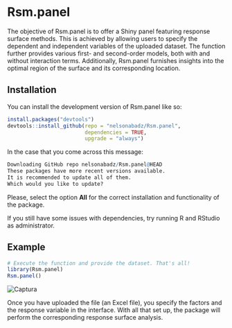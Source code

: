 
<!-- README.md is generated from README.Rmd. Please edit that file -->

# Rsm.panel

<!-- badges: start -->
<!-- badges: end -->

The objective of Rsm.panel is to offer a Shiny panel featuring response
surface methods. This is achieved by allowing users to specify the
dependent and independent variables of the uploaded dataset. The
function further provides various first- and second-order models, both
with and without interaction terms. Additionally, Rsm.panel furnishes
insights into the optimal region of the surface and its corresponding
location.

## Installation

You can install the development version of Rsm.panel like so:

``` r
install.packages("devtools")
devtools::install_github(repo = "nelsonabadz/Rsm.panel",
                         dependencies = TRUE, 
                         upgrade = "always")
```

In the case that you come across this message:

``` r
Downloading GitHub repo nelsonabadz/Rsm.panel@HEAD
These packages have more recent versions available.
It is recommended to update all of them.
Which would you like to update?
```

Please, select the option **All** for the correct installation and functionality of the package.

If you still have some issues with dependencies, try running R and RStudio as administrator.

## Example

``` r
# Execute the function and provide the dataset. That's all!
library(Rsm.panel)
Rsm.panel()
```

![Captura](https://github.com/nelsonabadz/Rsm.panel/assets/44551729/56a2b81b-ad89-44e2-8837-5108a56236e9)

Once you have uploaded the file (an Excel file), you specify the factors and the response variable in the interface. With all that set up, the package will perform the corresponding response surface analysis.
